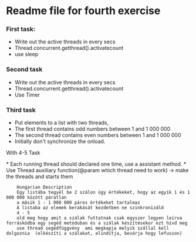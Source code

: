 # Readme file for fourth exercise

### First task:
* Write out the active threads in every secs
* Thread.concurrent.getthread().activatecount
* use sleep 


### Second task
* Write out the active threads in every secs
* Thread.concurrent.getthread().activatecount
* Use Timer

### Third task

* Put elements to a list with two threads,
* The first thread contains odd numbers between 1 and 1 000 000
* The second thread contains even numbers between 1 and 1 000 000
* Initially don't synchronize the onload.
<p>With 4-5 Task</p>
* Each running thread should declared one time, use a assistant method.
* Use Thread auxiliary function(@param which thread need to work)  -> make the threads and starts them


        Hungarian Description
        Egy listába tegyél be 2 szálon úgy értékeket, hogy az egyik 1 és 1 000 000 között páratlan
        a másik 1 - 1 000 000 páros értékeket tartalmaz 
        A listaba az elemek berakását kezdetben ne szinkronizáld
        4 - 5
        old meg hogy amit a szálak futtatnak csak egyszer legyen leírva forráskódba egy segéd metóduban és a szálak készítésekor ezt hívd meg
        use thread segédfüggvény  ami megkapja melyik szállal kell dolgoznia  (elkészíti a szálakat, elindítja, bevárja hogy lefusson)
  




